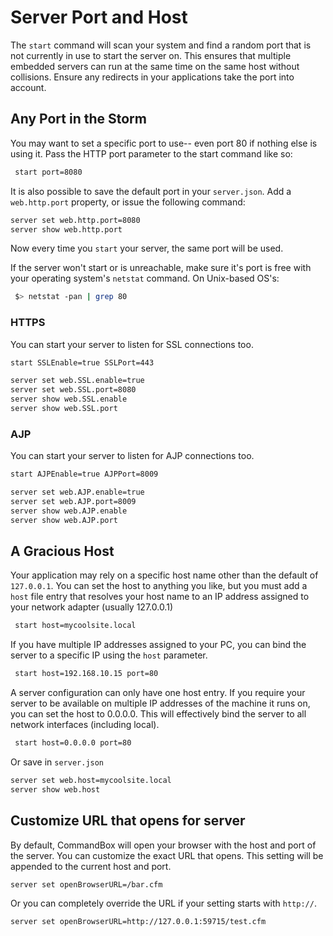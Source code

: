 # Server Port and Host

The `start` command will scan your system and find a random port that is not currently in use to start the server on.  This ensures that multiple embedded servers can run at the same time on the same host without collisions.  Ensure any redirects in your applications take the port into account.

## Any Port in the Storm

You may want to set a specific port to use-- even port 80 if nothing else is using it.  Pass the HTTP port parameter to the start command like so:

```bash
 start port=8080
```

It is also possible to save the default port in your `server.json`.  Add a `web.http.port` property, or issue the following command:

```bash
server set web.http.port=8080
server show web.http.port
```

Now every time you `start` your server, the same port will be used.

If the server won't start or is unreachable, make sure it's port is free with your operating system's `netstat` command.  On Unix-based OS's:

```bash
 $> netstat -pan | grep 80
```

### HTTPS

You can start your server to listen for SSL connections too.

```bash
start SSLEnable=true SSLPort=443
```

```bash
server set web.SSL.enable=true
server set web.SSL.port=8080
server show web.SSL.enable
server show web.SSL.port
```

### AJP

You can start your server to listen for AJP connections too.

```bash
start AJPEnable=true AJPPort=8009
```

```bash
server set web.AJP.enable=true
server set web.AJP.port=8009
server show web.AJP.enable
server show web.AJP.port
```

## A Gracious Host

Your application may rely on a specific host name other than the default of `127.0.0.1`.  You can set the host to anything you like, but you must add a `host` file entry that resolves your host name to an IP address assigned to your network adapter \(usually 127.0.0.1\)

```bash
 start host=mycoolsite.local
```

If you have multiple IP addresses assigned to your PC, you can bind the server to a specific IP using the `host` parameter.

```bash
 start host=192.168.10.15 port=80
```

A server configuration can only have one host entry. If you require your server to be available on multiple IP addresses of the machine it runs on, you can set the host to 0.0.0.0. This will effectively bind the server to all network interfaces (including local).

```bash
 start host=0.0.0.0 port=80
```

Or save in `server.json`

```bash
server set web.host=mycoolsite.local
server show web.host
```

## Customize URL that opens for server

By default, CommandBox will open your browser with the host and port of the server.  You can customize the exact URL that opens.  This setting will be appended to the current host and port.
```
server set openBrowserURL=/bar.cfm
```

Or you can completely override the URL if your setting starts with `http://`.

```
server set openBrowserURL=http://127.0.0.1:59715/test.cfm
```


